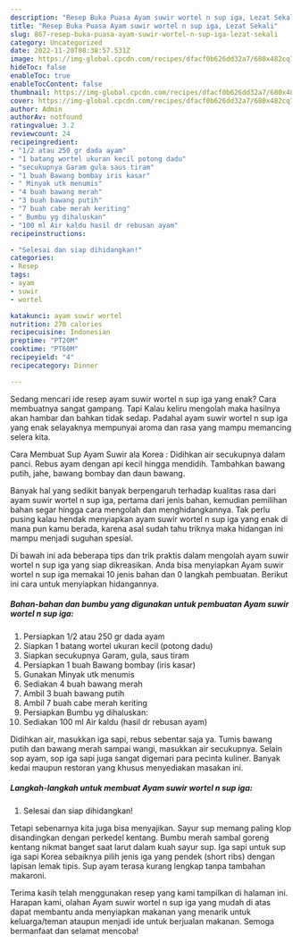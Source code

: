 ```yaml
---
description: "Resep Buka Puasa Ayam suwir wortel n sup iga, Lezat Sekali"
title: "Resep Buka Puasa Ayam suwir wortel n sup iga, Lezat Sekali"
slug: 867-resep-buka-puasa-ayam-suwir-wortel-n-sup-iga-lezat-sekali
category: Uncategorized
date: 2022-11-20T08:38:57.531Z
image: https://img-global.cpcdn.com/recipes/dfacf0b626dd32a7/680x482cq70/ayam-suwir-wortel-n-sup-iga-foto-resep-utama.jpg
hideToc: false
enableToc: true
enableTocContent: false
thumbnail: https://img-global.cpcdn.com/recipes/dfacf0b626dd32a7/680x482cq70/ayam-suwir-wortel-n-sup-iga-foto-resep-utama.jpg
cover: https://img-global.cpcdn.com/recipes/dfacf0b626dd32a7/680x482cq70/ayam-suwir-wortel-n-sup-iga-foto-resep-utama.jpg
author: Admin
authorAv: notfound
ratingvalue: 3.2
reviewcount: 24
recipeingredient:
- "1/2 atau 250 gr dada ayam"
- "1 batang wortel ukuran kecil potong dadu"
- "secukupnya Garam gula saus tiram"
- "1 buah Bawang bombay iris kasar"
- " Minyak utk menumis"
- "4 buah bawang merah"
- "3 buah bawang putih"
- "7 buah cabe merah keriting"
- " Bumbu yg dihaluskan"
- "100 ml Air kaldu hasil dr rebusan ayam"
recipeinstructions:

- "Selesai dan siap dihidangkan!"
categories:
- Resep
tags:
- ayam
- suwir
- wortel

katakunci: ayam suwir wortel 
nutrition: 270 calories
recipecuisine: Indonesian
preptime: "PT20M"
cooktime: "PT60M"
recipeyield: "4"
recipecategory: Dinner

---
```



Sedang mencari ide resep ayam suwir wortel n sup iga yang enak? Cara membuatnya sangat gampang. Tapi Kalau keliru mengolah maka hasilnya akan hambar dan bahkan tidak sedap. Padahal ayam suwir wortel n sup iga yang enak selayaknya mempunyai aroma dan rasa yang mampu memancing selera kita.


Cara Membuat Sup Ayam Suwir ala Korea : Didihkan air secukupnya dalam panci. Rebus ayam dengan api kecil hingga mendidih. Tambahkan bawang putih, jahe, bawang bombay dan daun bawang.

Banyak hal yang sedikit banyak berpengaruh terhadap kualitas rasa dari ayam suwir wortel n sup iga, pertama dari jenis bahan, kemudian pemilihan bahan segar hingga cara mengolah dan menghidangkannya. Tak perlu pusing kalau hendak menyiapkan ayam suwir wortel n sup iga yang enak di mana pun kamu berada, karena asal sudah tahu triknya maka hidangan ini mampu menjadi suguhan spesial.


Di bawah ini ada beberapa tips dan trik praktis dalam mengolah ayam suwir wortel n sup iga yang siap dikreasikan. Anda bisa menyiapkan Ayam suwir wortel n sup iga memakai 10 jenis bahan dan 0 langkah pembuatan. Berikut ini cara untuk menyiapkan hidangannya.

<!--inarticleads1-->

##### Bahan-bahan dan bumbu yang digunakan untuk pembuatan Ayam suwir wortel n sup iga:

1. Persiapkan 1/2 atau 250 gr dada ayam
1. Siapkan 1 batang wortel ukuran kecil (potong dadu)
1. Siapkan secukupnya Garam, gula, saus tiram
1. Persiapkan 1 buah Bawang bombay (iris kasar)
1. Gunakan  Minyak utk menumis
1. Sediakan 4 buah bawang merah
1. Ambil 3 buah bawang putih
1. Ambil 7 buah cabe merah keriting
1. Persiapkan  Bumbu yg dihaluskan:
1. Sediakan 100 ml Air kaldu (hasil dr rebusan ayam)


Didihkan air, masukkan iga sapi, rebus sebentar saja ya. Tumis bawang putih dan bawang merah sampai wangi, masukkan air secukupnya. Selain sop ayam, sop iga sapi juga sangat digemari para pecinta kuliner. Banyak kedai maupun restoran yang khusus menyediakan masakan ini. 

<!--inarticleads2-->

##### Langkah-langkah untuk membuat Ayam suwir wortel n sup iga:


1. Selesai dan siap dihidangkan!

Tetapi sebenarnya kita juga bisa menyajikan. Sayur sup memang paling klop disandingkan dengan perkedel kentang. Bumbu merah sambal goreng kentang nikmat banget saat larut dalam kuah sayur sup. Iga sapi untuk sup iga sapi Korea sebaiknya pilih jenis iga yang pendek (short ribs) dengan lapisan lemak tipis. Sup ayam terasa kurang lengkap tanpa tambahan makaroni. 

Terima kasih telah menggunakan resep yang kami tampilkan di halaman ini. Harapan kami, olahan Ayam suwir wortel n sup iga yang mudah di atas dapat membantu anda menyiapkan makanan yang menarik untuk keluarga/teman ataupun menjadi ide untuk berjualan makanan. Semoga bermanfaat dan selamat mencoba!
